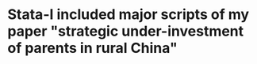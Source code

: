 # Stata-I included major scripts of my paper "strategic under-investment of parents in rural China"
